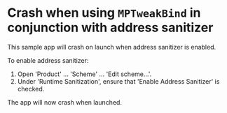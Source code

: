 # Crash when using `MPTweakBind` in conjunction with address sanitizer

This sample app will crash on launch when address sanitizer is enabled.

To enable address sanitizer:

 1. Open 'Product' ... 'Scheme' ... 'Edit scheme...'.
 2. Under 'Runtime Sanitization', ensure that 'Enable Address Sanitizer' is checked.

The app will now crash when launched.
